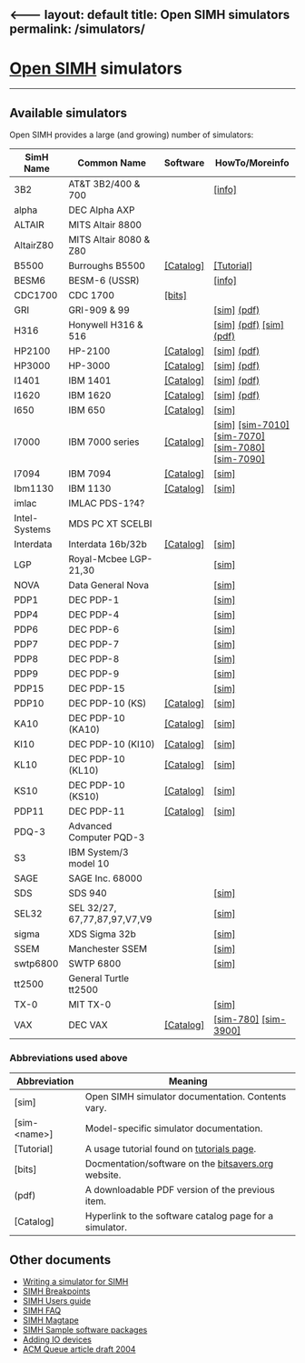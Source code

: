 <---
layout: default
title: Open SIMH simulators
permalink: /simulators/
---

# [Open SIMH](/) simulators

---

## Available simulators

Open SIMH provides a large (and growing) number of simulators:

| SimH Name     | Common Name                  | Software                                            | HowTo/Moreinfo                                                                                                                                                      |
| ------------- | ---------------------------- | --------------------------------------------------- | ------------------------------------------------------------------------------------------------------------------------------------------------------------------- |
| 3B2           | AT&T 3B2/400 & 700           |                                                     | [\[info\]](https://loomcom.com/3b2/emulator.html)                                                                                                                       |
| alpha         | DEC Alpha AXP                |                                                     |
| ALTAIR        | MITS Altair 8800             |                                                     |
| AltairZ80     | MITS Altair 8080 & Z80       |                                                     |
| B5500         | Burroughs B5500              | [\[Catalog\]](../b5500_sw)                          | [\[Tutorial\]](../B5500_quick_start.pdf)                                                                                                                                |
| BESM6         | BESM-6 (USSR)                |                                                     | [\[info\]](http://www.computer-museum.ru/english/besm6.htm)                                                                                                             |
| CDC1700       | CDC 1700                     | [\[bits\]](https://bitsavers.org/bits/CDC/1700_Cyber18) |
| GRI           | GRI-909 & 99                 |                                                     | [\[sim\]](../simdocs/gri_doc) [(pdf)](../simdocs/gri_doc.pdf)                                                                                                           |
| H316          | Honywell H316 & 516          |                                                     | [\[sim\]](../simdocs/h316_doc) [(pdf)](../simdocs/h316_doc.pdf)  [\[sim\]](../simdocs/Summary_of_IMP_IO_Device_Codes_doc) [(pdf)](../simdocs/Summary_of_IMP_IO_Device_Codes_doc.pdf)  |
| HP2100        | HP-2100                      | [\[Catalog\]](../hp2100_sw)                         | [\[sim\]](../simdocs/hp2100_doc) [(pdf)](../simdocs/hp2100_doc.pdf)                                                                                                     |
| HP3000        | HP-3000                      | [\[Catalog\]](../hp3000_sw)                         | [\[sim\]](../simdocs/hp3000_doc) [(pdf)](../simdocs/hp3000_doc.pdf)                                                                                                     |
| I1401         | IBM 1401                     | [\[Catalog\]](../ibm1401_sw)                        | [\[sim\]](../simdocs/i1401_doc) [(pdf)](../simdocs/i1401_doc.pdf)                                                                                                                             |
| I1620         | IBM 1620                     | [\[Catalog\]](../ibm1620_sw)                        | [\[sim\]](../simdocs/i1620_doc) [(pdf)](../simdocs/i1620_doc.pdf)                                                                                                                                        |
| I650          | IBM 650                      | [\[Catalog\]](../ibm650_sw)                         | [\[sim\]](../simdocs/i650_doc)                                                                                                                                          |
| I7000         | IBM 7000 series              | [\[Catalog\]](../ibm7000_sw)                        | [\[sim\]](../simdocs/i701_doc) [\[sim-7010\]](../simdocs/i7010_doc) [\[sim-7070\]](../simdocs/i7070_doc)<br />[\[sim-7080\]](../simdocs/i7080_doc) [\[sim-7090\]](../simdocs/i7090_doc) |
| I7094         | IBM 7094                     | [\[Catalog\]](../ibm7094_sw)                        | [\[sim\]](../simdocs/i7094_doc)                                                                                                                                         |
| Ibm1130       | IBM 1130                     | [\[Catalog\]](../ibm1130_sw)                        | [\[sim\]](../simdocs/ibm1130)                                                                                                                                           |
| imlac         | IMLAC PDS-1?4?               |                                                     |
| Intel-Systems | MDS PC XT SCELBI             |                                                     |
| Interdata     | Interdata 16b/32b            | [\[Catalog\]](../interdata_sw.md)                   | [\[sim\]](../simdocs/id_doc)                                                                                                                                            |
| LGP           | Royal-Mcbee LGP-21,30        |                                                     | [\[sim\]](../simdocs/lgp_doc)                                                                                                                                           |
| NOVA          | Data General Nova            |                                                     | [\[sim\]](../simdocs/nova_doc)                                                                                                                                          |
| PDP1          | DEC PDP-1                    |                                                     | [\[sim\]](../simdocs/pdp1_doc)                                                                                                                                          |
| PDP4          | DEC PDP-4                    |                                                     | [\[sim\]](../simdocs/pdp18b_doc)                                                                                                                                        |
| PDP6          | DEC PDP-6                    |                                                     | [\[sim\]](../simdocs/pdp6_doc)                                                                                                                                          |
| PDP7          | DEC PDP-7                    |                                                     | [\[sim\]](../simdocs/pdp18b_doc)                                                                                                                                        |
| PDP8          | DEC PDP-8                    |                                                     | [\[sim\]](../simdocs/pdp8_doc)                                                                                                                                          |
| PDP9          | DEC PDP-9                    |                                                     | [\[sim\]](../simdocs/pdp18b_doc)                                                                                                                                        |
| PDP15         | DEC PDP-15                   |                                                     | [\[sim\]](../simdocs/pdp18b_doc)                                                                                                                                        |
| PDP10         | DEC PDP-10 (KS)              | [\[Catalog\]](../pdp-10_sw)                           | [\[sim\]](../simdocs/pdp10_doc)                                                                                                                                         |
| KA10          | DEC PDP-10 (KA10)            | [\[Catalog\]](../pdp-10_sw)                           | [\[sim\]](../simdocs/ka10_doc)                                                                                                                                          |
| KI10          | DEC PDP-10 (KI10)            | [\[Catalog\]](../pdp-10_sw)                           | [\[sim\]](../simdocs/ki10_doc)                                                                                                                                          |
| KL10          | DEC PDP-10 (KL10)            | [\[Catalog\]](../pdp-10_sw)                           | [\[sim\]](../simdocs/kl10_doc)                                                                                                                                          |
| KS10          | DEC PDP-10 (KS10)            | [\[Catalog\]](../pdp-10_sw)                           | [\[sim\]](../simdocs/ks10_doc)                                                                                                                                          |
| PDP11         | DEC PDP-11                   | [\[Catalog\]](../pdp-11_sw)                           | [\[sim\]](../simdocs/pdp11_doc)                                                                                                                                         |
| PDQ-3         | Advanced Computer PQD-3      |                                                     |
| S3            | IBM System/3 model 10        |                                                     |
| SAGE          | SAGE Inc. 68000              |                                                     |
| SDS           | SDS 940                      |                                                     | [\[sim\]](../simdocs/sds_doc)                                                                                                                                           |
| SEL32         | SEL 32/27, 67,77,87,97,V7,V9 |                                                     | [\[sim\]](../simdocs/sel32_doc)                                                                                                                                         |
| sigma         | XDS Sigma 32b                |                                                     | [\[sim\]](../simdocs/sigma_doc)                                                                                                                                         |
| SSEM          | Manchester SSEM              |                                                     | [\[sim\]](../simdocs/ssem_doc)                                                                                                                                          |
| swtp6800      | SWTP 6800                    |                                                     | [\[sim\]](../simdocs/swtp6800_doc)                                                                                                                                      |
| tt2500        | General Turtle tt2500        |                                                     |
| TX-0          | MIT TX-0                     |                                                     | [\[sim\]](../simdocs/tx0_doc)                                                                                                                                           |
| VAX           | DEC VAX                      | [\[Catalog\]](../vax_sw)                              | [\[sim-780\]](../simdocs/vax780_doc) [\[sim-3900\]](../simdocs/vax_doc)                                                                                                     |

### Abbreviations used above

| Abbreviation  | Meaning |
|---------------|---------|
|\[sim]         | Open SIMH simulator documentation.  Contents vary. |
|\[sim-\<name>] | Model-specific simulator documentation. |
|\[Tutorial]    | A usage tutorial found on [tutorials page](..//tutorials). |
|\[bits]        | Docmentation/software on the [bitsavers.org](https://bitsavers.org) website. |
| (pdf)         | A downloadable PDF version of the previous item.   |
|\[Catalog]     | Hyperlink to the software catalog page for a simulator. |


## Other documents

- [Writing a simulator for SIMH](../simdocs/simh)
- [SIMH Breakpoints](../simdocs/simh_breakpoints)
- [SIMH Users guide](../simdocs/simh_doc)
- [SIMH FAQ](../simdocs/simh_faq)
- [SIMH Magtape](../simdocs/simh_magtape)
- [SIMH Sample software packages](../simdocs/simh_swre)
- [Adding IO devices](../simdocs/simh_vmio)
- [ACM Queue article draft 2004](../simdocs/simulators_acm_queue_2004)
